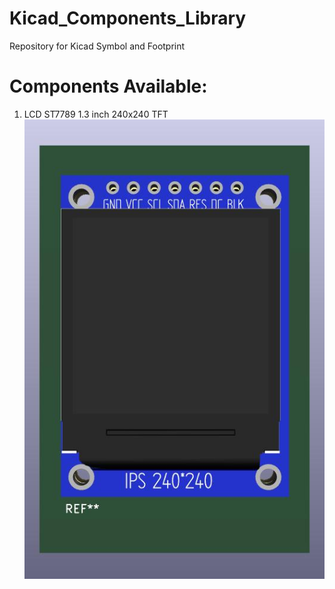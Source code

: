 # Kicad_Components_Library
Repository for Kicad Symbol and Footprint 

# Components Available:
1. LCD ST7789 1.3 inch 240x240 TFT 
![ST7789](https://github.com/BennyLuca/Kicad_Components_Library/blob/main/ST7789_1.3_240x240/DOC/1.3_Inch_TFT_Module_ST7789_1.jpg)
